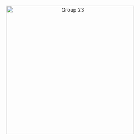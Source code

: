 <p align="center"><img width="350" alt="Group 23" src="https://github.com/SilverDemons-PK/3D-Platformer-Kit/assets/92097566/630fc077-3997-4fc2-b25f-03419cf02dae"></p>
